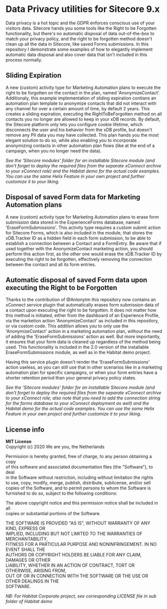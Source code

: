 # Data Privacy utilities for Sitecore 9.x

Data privacy is a hot topic and the GDPR enforces conscious use of your visitors data. Sitecore hands you some tools like the Right to be Forgotten functionality, but there's no automatic disposal of data out-of-the-box to match your privacy policy, and the right to be forgotten method doesn't clean up all the data in Sitecore, like saved Forms submissions. In this repository I demonstrate some examples of how to elegantly implement automatic data disposal and also cover data that isn't included in this process normally.

## Sliding Expiration
A new (custom) activity type for Marketing Automation plans to execute the right to be forgotten on the contact in the plan, named 'AnonymizeContact'. Additionaly, this example implementation of sliding expiration contians an automation plan template to anonymize contacts that did not interact with any channel for over a certain amount of time, by default 2 years. This creates a sliding expiration, executing the RightToBeForgotten method on all contacts you no longer are allowed to keep in your xDB records. By default, the Sitecore platform only lets you configure cookie lifetime, which disconnects the user and his behavior from the xDB profile, but doesn't remove any PII data you may have collected. This plan hands you the most elegant solution to do so, while also enabling you to incorporate anonymizing contacts in other automation plan flows (like at the end of a campaign, when you no longer need the data).

_See the 'Sitecore modules' folder for an installable Sitecore module (and don't forget to deploy the required files from the separate xConnect archive to your xConnect role) and the Habitat demo for the actual code examples. You can use the same Helix Feature in your own project and further customize it to your liking._

## Disposal of saved Form data for Marketing Automation plans
A new (custom) activity type for Marketing Automation plans to erase form submission data stored in the ExperienceForms database, named 'EraseFormSubmissions'. This activity type requires a custom submit action for Sitecore Forms, which is also included in the module, that stores the xDB.Tracker ID as a hidden field in each form submission, to be able to establish a connection between a Contact and a FormEntry. Be aware that if used together with the AnonymizeContact marketing action, you should perform this action first, as the other one would erase the xDB.Tracker ID by executing the right to be forgotten, effectively removing the connection between the contact and all its form entries.

## Automatic disposal of saved Form data upon executing the Right to be Forgotten
Thanks to the contribution of @Antonytm this repository now contains an xConnect service plugin that automatically erases form submission data of a contact upon executing the right to be forgotten. It does not matter how this method is initiated, either from the dashboard of an Experience Profile, via the marketion action 'AnonymizeContact' as included in this repository, or via custom code. This addition allows you to only use the 'AnonymizeContact' action in a marketing automation plan, without the need of adding the 'EraseFormSubmissions' action as well. But more importantly, it ensures that your form data is cleaned up regardless of the method being used. This functionality is included in the 2.0 version of the installable EraseFormSubmissions module, as well as in the Habitat demo project.

Having this service plugin doesn't render the 'EraseFormSubmissions' action useless, as you can still use that in other scenarios like in a marketing automation plan for specific campaigns, or when your form entries have a shorter retention period than your general privacy policy states.

_See the 'Sitecore modules' folder for an installable Sitecore module (and don't forget to deploy the required files from the separate xConnect archive to your xConnect role; also note that you need to add the connection string for the forms database to your xConnect deployment as well) and the Habitat demo for the actual code examples. You can use the same Helix Feature in your own project and further customize it to your liking._

## License info
**MIT License**\
Copyright (c) 2020 We are you, the Netherlands

Permission is hereby granted, free of charge, to any person obtaining a copy\
of this software and associated documentation files (the "Software"), to deal\
in the Software without restriction, including without limitation the rights\
to use, copy, modify, merge, publish, distribute, sublicense, and/or sell\
copies of the Software, and to permit persons to whom the Software is\
furnished to do so, subject to the following conditions:

The above copyright notice and this permission notice shall be included in all\
copies or substantial portions of the Software.

THE SOFTWARE IS PROVIDED "AS IS", WITHOUT WARRANTY OF ANY KIND, EXPRESS OR\
IMPLIED, INCLUDING BUT NOT LIMITED TO THE WARRANTIES OF MERCHANTABILITY,\
FITNESS FOR A PARTICULAR PURPOSE AND NONINFRINGEMENT. IN NO EVENT SHALL THE\
AUTHORS OR COPYRIGHT HOLDERS BE LIABLE FOR ANY CLAIM, DAMAGES OR OTHER\
LIABILITY, WHETHER IN AN ACTION OF CONTRACT, TORT OR OTHERWISE, ARISING FROM,\
OUT OF OR IN CONNECTION WITH THE SOFTWARE OR THE USE OR OTHER DEALINGS IN THE\
SOFTWARE.

_NB: For Habitat Corporate project, see corresponding LICENSE file in sub folder of Habitat demo_
